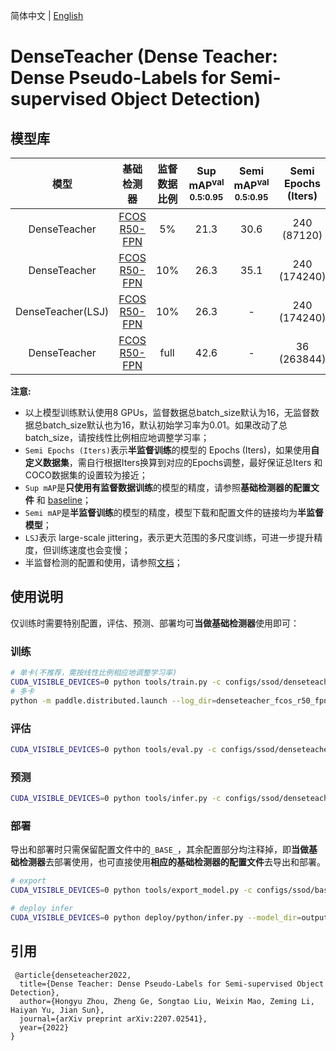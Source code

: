 简体中文 | [English](README_en.md)

# DenseTeacher (Dense Teacher: Dense Pseudo-Labels for Semi-supervised Object Detection)

## 模型库

|      模型       |          基础检测器      |  监督数据比例   | Sup mAP<sup>val<br>0.5:0.95 | Semi mAP<sup>val<br>0.5:0.95 |  Semi Epochs (Iters)  |  模型下载  |   配置文件   |
| :------------: | :---------------------: | :-----------: | :-------------------------: |:---------------------------: |:--------------------: | :-------: |:---------: |
| DenseTeacher   |   [FCOS R50-FPN](../baseline/fcos_r50_fpn_2x_coco_sup005.yml)  | 5% | 21.3 | 30.6  | 240 (87120) | [download](https://paddledet.bj.bcebos.com/models/denseteacher_fcos_r50_fpn_coco_semi005.pdparams) | [config](./denseteacher_fcos_r50_fpn_coco_semi005.yml) |
| DenseTeacher   |   [FCOS R50-FPN](../baseline/fcos_r50_fpn_2x_coco_sup010.yml)  | 10%| 26.3 | 35.1  | 240 (174240)| [download](https://paddledet.bj.bcebos.com/models/denseteacher_fcos_r50_fpn_coco_semi010.pdparams) | [config](./denseteacher_fcos_r50_fpn_coco_semi010.yml) |
| DenseTeacher(LSJ)|   [FCOS R50-FPN](../baseline/fcos_r50_fpn_2x_coco_sup010.yml)| 10%| 26.3 |   -   | 240 (174240)| [download](https://paddledet.bj.bcebos.com/models/denseteacher_fcos_r50_fpn_coco_semi010_lsj.pdparams) | [config](./denseteacher_fcos_r50_fpn_coco_semi010_lsj.yml) |
| DenseTeacher   |   [FCOS R50-FPN](../../fcos/fcos_r50_fpn_iou_multiscale_2x_coco.ymll)  |full| 42.6 |   -   |  36 (263844)| [download](https://paddledet.bj.bcebos.com/models/denseteacher_fcos_r50_fpn_coco_full.pdparams) | [config](./denseteacher_fcos_r50_fpn_coco_full.yml) |


**注意:**
 - 以上模型训练默认使用8 GPUs，监督数据总batch_size默认为16，无监督数据总batch_size默认也为16，默认初始学习率为0.01。如果改动了总batch_size，请按线性比例相应地调整学习率；
 - `Semi Epochs (Iters)`表示**半监督训练**的模型的 Epochs (Iters)，如果使用**自定义数据集**，需自行根据Iters换算到对应的Epochs调整，最好保证总Iters 和COCO数据集的设置较为接近；
 - `Sup mAP`是**只使用有监督数据训练**的模型的精度，请参照**基础检测器的配置文件** 和 [baseline](../baseline)；
 - `Semi mAP`是**半监督训练**的模型的精度，模型下载和配置文件的链接均为**半监督模型**；
 - `LSJ`表示 large-scale jittering，表示更大范围的多尺度训练，可进一步提升精度，但训练速度也会变慢；
 - 半监督检测的配置和使用，请参照[文档](../README.md/#半监督检测配置)；


## 使用说明

仅训练时需要特别配置，评估、预测、部署均可**当做基础检测器**使用即可：

### 训练

```bash
# 单卡(不推荐，需按线性比例相应地调整学习率)
CUDA_VISIBLE_DEVICES=0 python tools/train.py -c configs/ssod/denseteacher/denseteacher_fcos_r50_fpn_coco_semi010.yml --eval
# 多卡
python -m paddle.distributed.launch --log_dir=denseteacher_fcos_r50_fpn_coco_semi010/ --gpus 0,1,2,3,4,5,6,7 tools/train.py -c configs/ssod/denseteacher/denseteacher_fcos_r50_fpn_coco_semi010.yml --eval
```

### 评估
```bash
CUDA_VISIBLE_DEVICES=0 python tools/eval.py -c configs/ssod/denseteacher/denseteacher_fcos_r50_fpn_coco_semi010.yml -o weights=${weights}
```

### 预测

```bash
CUDA_VISIBLE_DEVICES=0 python tools/infer.py -c configs/ssod/denseteacher/denseteacher_fcos_r50_fpn_coco_semi010.yml -o weights=${weights} --infer_img=demo/000000014439.jpg
```

### 部署

导出和部署时只需保留配置文件中的`_BASE_`，其余配置部分均注释掉，即**当做基础检测器**去部署使用，也可直接使用**相应的基础检测器的配置文件**去导出和部署。

```bash
# export
CUDA_VISIBLE_DEVICES=0 python tools/export_model.py -c configs/ssod/baseline/fcos_r50_fpn_2x_coco_sup010.yml -o weights=${weights}

# deploy infer
CUDA_VISIBLE_DEVICES=0 python deploy/python/infer.py --model_dir=output_inference/fcos_r50_fpn_2x_coco_sup010 --image_file=demo/000000014439.jpg --device=GPU
```


## 引用

```
 @article{denseteacher2022,
  title={Dense Teacher: Dense Pseudo-Labels for Semi-supervised Object Detection},
  author={Hongyu Zhou, Zheng Ge, Songtao Liu, Weixin Mao, Zeming Li, Haiyan Yu, Jian Sun},
  journal={arXiv preprint arXiv:2207.02541},
  year={2022}
}
```
